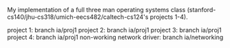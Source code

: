 My implementation of a full three man operating systems class (stanford-cs140/jhu-cs318/umich-eecs482/caltech-cs124's projects 1-4).

project 1: branch ia/proj1
project 2: branch ia/proj1
project 3: branch ia/proj1
project 4: branch ia/proj1
non-working network driver: branch ia/networking
